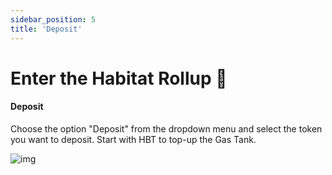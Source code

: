 ```yaml
---
sidebar_position: 5
title: 'Deposit'
---
```


# Enter the Habitat Rollup 🛬

#### **Deposit**
Choose the option "Deposit" from the dropdown menu and select the token you want to deposit. Start with HBT to top-up the Gas Tank.

![img](/deposit.png)
